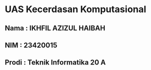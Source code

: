 # UAS Kecerdasan Komputasional

## Nama		: IKHFIL AZIZUL HAIBAH
## NIM		: 23420015
## Prodi	: Teknik Informatika 20 A
